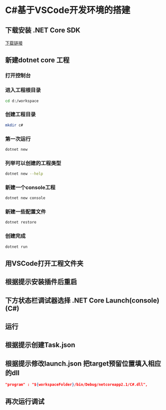 # C#基于VSCode开发环境的搭建

## 下载安装 .NET Core SDK

[下载链接]( https://www.microsoft.com/net/download/core)

## 新建dotnet core 工程

### 打开控制台

### 进入工程根目录

```sh
cd d:/workspace
```

### 创建工程目录

```sh
mkdir c#
```

### 第一次运行

```sh
dotnet new
```

### 列举可以创建的工程类型

```sh
dotnet new --help
```

### 新建一个console工程

```sh
dotnet new console
```

### 新建一些配置文件

```sh
dotnet restore
```

### 创建完成

```sh
dotnet run
```

## 用VSCode打开工程文件夹

## 根据提示安装插件后重启

## 下方状态栏调试器选择 .NET Core Launch(console)(C#)

## 运行

## 根据提示创建Task.json

## 根据提示修改launch.json 把target预留位置填入相应的dll

```json
"program" : "${workspaceFolder}/bin/Debug/netcoreapp2.1/C#.dll",
```

## 再次运行调试